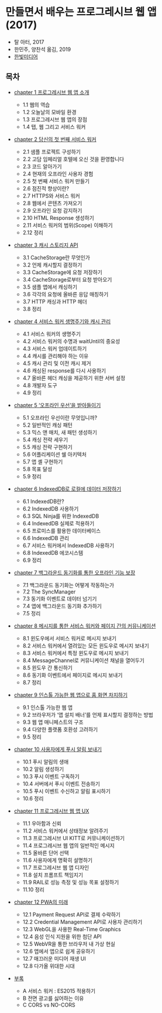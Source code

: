 # 만들면서 배우는 프로그레시브 웹 앱 (2017)

- 탈 아터, 2017
- 한민주, 양찬석 옮김, 2019
- [한빛미디어](https://www.hanbit.co.kr/realtime/books/book_view.html?p_code=E2915620212)

## 목차

- [chapter 1 프로그레시브 웹 앱 소개](./01.IntroToPWA.md)

  - 1.1 웹의 역습
  - 1.2 오늘날의 모바일 환경
  - 1.3 프로그레시브 웹 앱의 장점
  - 1.4 탭, 웹 그리고 서비스 워커

- [chapter 2 당신의 첫 번째 서비스 워커](./#)

  - 2.1 샘플 프로젝트 구성하기
  - 2.2 고담 임페리얼 호텔에 오신 것을 환영합니다
  - 2.3 코드 알아가기
  - 2.4 현재의 오프라인 사용자 경험
  - 2.5 첫 번째 서비스 워커 만들기
  - 2.6 점진적 향상이란?
  - 2.7 HTTPS와 서비스 워커
  - 2.8 웹에서 콘텐츠 가져오기
  - 2.9 오프라인 요청 감지하기
  - 2.10 HTML Response 생성하기
  - 2.11 서비스 워커의 범위(Scope) 이해하기
  - 2.12 정리

- [chapter 3 캐시 스토리지 API](./#)

  - 3.1 CacheStorage란 무엇인가
  - 3.2 언제 캐시할지 결정하기
  - 3.3 CacheStorage에 요청 저장하기
  - 3.4 CacheStorage로부터 요청 받아오기
  - 3.5 샘플 앱에서 캐싱하기
  - 3.6 각각의 요청에 올바른 응답 매칭하기
  - 3.7 HTTP 캐싱과 HTTP 헤더
  - 3.8 정리

- [chapter 4 서비스 워커 생명주기와 캐시 관리](./#)

  - 4.1 서비스 워커의 생명주기
  - 4.2 서비스 워커의 수명과 waitUntil의 중요성
  - 4.3 서비스 워커 업데이트하기
  - 4.4 캐시를 관리해야 하는 이유
  - 4.5 캐시 관리 및 이전 캐시 제거
  - 4.6 캐싱된 response를 다시 사용하기
  - 4.7 올바른 헤더 캐싱을 제공하기 위한 서버 설정
  - 4.8 개발자 도구
  - 4.9 정리

- [chapter 5 ‘오프라인 우선’을 받아들이기](./#)

  - 5.1 오프라인 우선이란 무엇입니까?
  - 5.2 일반적인 캐싱 패턴
  - 5.3 믹스 앤 매치, 새 패턴 생성하기
  - 5.4 캐싱 전략 세우기
  - 5.5 캐싱 전략 구현하기
  - 5.6 어플리케이션 쉘 아키텍처
  - 5.7 앱 셸 구현하기
  - 5.8 목표 달성
  - 5.9 정리

- [chapter 6 IndexedDB로 로컬에 데이터 저장하기](./#)

  - 6.1 IndexedDB란?
  - 6.2 IndexedDB 사용하기
  - 6.3 SQL Ninja를 위한 IndexedDB
  - 6.4 IndexedDB 실제로 적용하기
  - 6.5 프로미스를 활용한 데이터베이스
  - 6.6 IndexedDB 관리
  - 6.7 서비스 워커에서 IndexedDB 사용하기
  - 6.8 IndexedDB 에코시스템
  - 6.9 정리

- [chapter 7 백그라운드 동기화를 통한 오프라인 기능 보장](./#)

  - 7.1 백그라운드 동기화는 어떻게 작동하는가
  - 7.2 The SyncManager
  - 7.3 동기화 이벤트로 데이터 넘기기
  - 7.4 앱에 백그라운드 동기화 추가하기
  - 7.5 정리

- [chapter 8 메시지를 통한 서비스 워커와 페이지 간의 커뮤니케이션](./#)

  - 8.1 윈도우에서 서비스 워커로 메시지 보내기
  - 8.2 서비스 워커에서 열려있는 모든 윈도우로 메시지 보내기
  - 8.3 서비스 워커에서 특정 윈도우로 메시지 보내기
  - 8.4 MessageChannel로 커뮤니케이션 채널을 열어두기
  - 8.5 윈도우 간 통신하기
  - 8.6 동기화 이벤트에서 페이지로 메시지 보내기
  - 8.7 정리

- [chapter 9 인스톨 가능한 웹 앱으로 홈 화면 차지하기](./#)

  - 9.1 인스톨 가능한 웹 앱
  - 9.2 브라우저가 ‘앱 설치 배너’를 언제 표시할지 결정하는 방법
  - 9.3 웹 앱 매니페스트의 구조
  - 9.4 다양한 플랫폼 호환성 고려하기
  - 9.5 정리

- [chapter 10 사용자에게 푸시 알림 보내기](./#)

  - 10.1 푸시 알림의 생애
  - 10.2 알림 생성하기
  - 10.3 푸시 이벤트 구독하기
  - 10.4 서버에서 푸시 이벤트 전송하기
  - 10.5 푸시 이벤트 수신하고 알림 표시하기
  - 10.6 정리

- [chapter 11 프로그레시브 웹 앱 UX](./#)

  - 11.1 우아함과 신뢰
  - 11.2 서비스 워커에서 상태정보 알려주기
  - 11.3 프로그레시브 UI KITT로 커뮤니케이션하기
  - 11.4 프로그레시브 웹 앱의 일반적인 메시지
  - 11.5 올바른 단어 선택
  - 11.6 사용자에게 명확히 설명하기
  - 11.7 프로그레시브 웹 앱 디자인
  - 11.8 설치 프롬프트 책임지기
  - 11.9 RAIL로 성능 측정 및 성능 목표 설정하기
  - 11.10 정리

- [chapter 12 PWA의 미래](./#)

  - 12.1 Payment Request API로 결제 수락하기
  - 12.2 Credential Management API로 사용자 관리하기
  - 12.3 WebGL을 사용한 Real-Time Graphics
  - 12.4 음성 인식 지원을 위한 첨단 API
  - 12.5 WebVR을 통한 브라우저 내 가상 현실
  - 12.6 앱에서 앱으로 쉽게 공유하기
  - 12.7 매끄러운 미디어 재생 UI
  - 12.8 다가올 위대한 시대

- [부록](./#)
  - A 서비스 워커 : ES2015 적용하기
  - B 전면 광고를 싫어하는 이유
  - C CORS vs NO-CORS
